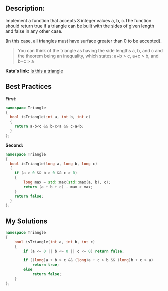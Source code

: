 ## Description:

Implement a function that accepts 3 integer values a, b, c.The function should return true if a triangle can be built with the sides of given length and false in any other case.

(In this case, all triangles must have surface greater than 0 to be accepted).

>You can think of the triangle as having the side lengths a, b, and c and the theorem being an inequality, which states: a+b > c, a+c > b, and b+c > a

**Kata's link:** [Is this a triangle](https://www.codewars.com/kata/56606694ec01347ce800001b/cpp)

## Best Practices

**First:**
```cpp
namespace Triangle
{
  bool isTriangle(int a, int b, int c)
  {
    return a-b<c && b-c<a && c-a<b;
  }
};
```

**Second:**
```cpp
namespace Triangle
{
  bool isTriangle(long a, long b, long c)
  {
    if (a > 0 && b > 0 && c > 0)
    {
        long max = std::max(std::max(a, b), c);
        return (a + b + c) - max > max;
    }
    return false;
  }
};
```

## My Solutions
```cpp
namespace Triangle
{
    bool isTriangle(int a, int b, int c)
    {
        if (a <= 0 || b <= 0 || c <= 0) return false;

        if ((long)a + b > c && (long)a + c > b && (long)b + c > a) 
            return true;
        else 
            return false;
    }
};
```